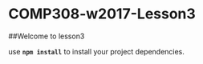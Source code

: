 # COMP308-w2017-Lesson3

##Welcome to lesson3

use **`npm install`** to install your project dependencies.
